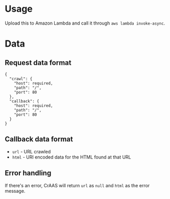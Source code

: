 # Usage

Upload this to Amazon Lambda and call it through `aws lambda invoke-async`.

# Data

## Request data format

```
{
  "crawl": {
    "host": required,
    "path": "/",
    "port": 80
  },
  "callback": {
    "host": required,
    "path": "/",
    "port": 80
  }
}
```

## Callback data format

- `url` - URL crawled
- `html` - URI encoded data for the HTML found at that URL

## Error handling

If there's an error, CrAAS will return `url` as `null` and `html` as the error message.
